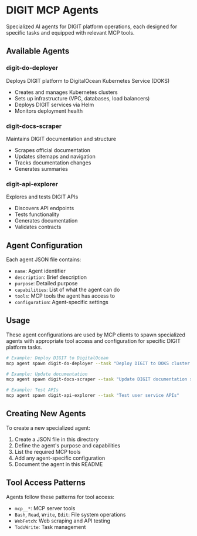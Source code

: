 # DIGIT MCP Agents

Specialized AI agents for DIGIT platform operations, each designed for specific tasks and equipped with relevant MCP tools.

## Available Agents

### digit-do-deployer
Deploys DIGIT platform to DigitalOcean Kubernetes Service (DOKS)
- Creates and manages Kubernetes clusters
- Sets up infrastructure (VPC, databases, load balancers)
- Deploys DIGIT services via Helm
- Monitors deployment health

### digit-docs-scraper  
Maintains DIGIT documentation and structure
- Scrapes official documentation
- Updates sitemaps and navigation
- Tracks documentation changes
- Generates summaries

### digit-api-explorer
Explores and tests DIGIT APIs
- Discovers API endpoints
- Tests functionality
- Generates documentation
- Validates contracts

## Agent Configuration

Each agent JSON file contains:
- `name`: Agent identifier
- `description`: Brief description
- `purpose`: Detailed purpose
- `capabilities`: List of what the agent can do
- `tools`: MCP tools the agent has access to
- `configuration`: Agent-specific settings

## Usage

These agent configurations are used by MCP clients to spawn specialized agents with appropriate tool access and configuration for specific DIGIT platform tasks.

```bash
# Example: Deploy DIGIT to DigitalOcean
mcp agent spawn digit-do-deployer --task "Deploy DIGIT to DOKS cluster in NYC"

# Example: Update documentation
mcp agent spawn digit-docs-scraper --task "Update DIGIT documentation structure"

# Example: Test APIs
mcp agent spawn digit-api-explorer --task "Test user service APIs"
```

## Creating New Agents

To create a new specialized agent:

1. Create a JSON file in this directory
2. Define the agent's purpose and capabilities
3. List the required MCP tools
4. Add any agent-specific configuration
5. Document the agent in this README

## Tool Access Patterns

Agents follow these patterns for tool access:
- `mcp__*`: MCP server tools
- `Bash`, `Read`, `Write`, `Edit`: File system operations
- `WebFetch`: Web scraping and API testing
- `TodoWrite`: Task management